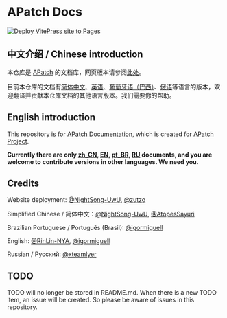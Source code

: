 # APatch Docs
[![Deploy VitePress site to Pages](https://github.com/AndroidPatch/APatchDocs/actions/workflows/deploy.yml/badge.svg)](https://github.com/AndroidPatch/APatchDocs/actions/workflows/deploy.yml)

## 中文介绍 / Chinese introduction

本仓库是 [APatch](https://github.com/bmax121/APatch) 的文档库，网页版本请参阅[此处](https://apatch.top/)。

目前本仓库的文档有[简体中文](/docs)、[英语](/docs/en)、[葡萄牙语（巴西）](/docs/pt_BR)、[俄语](/docs/ru)等语言的版本，欢迎翻译并贡献本仓库文档的其他语言版本。我们需要你的帮助。

## English introduction

This repository is for [APatch Documentation](https://apatch.top/), which is created for [APatch Project](https://github.com/bmax121/APatch).

**Currently there are only [zh_CN](/docs), [EN](/docs/en), [pt_BR](/docs/pt_BR), [RU](/docs/ru) documents, and you are welcome to contribute versions in other languages. We need you.**

## Credits

Website deployment: [@NightSong-UwU](https://github.com/NightSong-UwU), [@zutzo](https://github.com/zutzo)

Simplified Chinese / 简体中文：[@NightSong-UwU](https://github.com/NightSong-UwU), [@AtopesSayuri](https://github.com/AtopesSayuri)

Brazilian Portuguese / Português (Brasil): [@igormiguell](https://github.com/igormiguell)

English: [@RinLin-NYA](https://github.com/RinLin-NYA), [@igormiguell](https://github.com/igormiguell)

Russian / Русский: [@xteamlyer](https://github.com/xteamlyer)

## TODO
TODO will no longer be stored in README.md. When there is a new TODO item, an issue will be created. So please be aware of issues in this repository.
